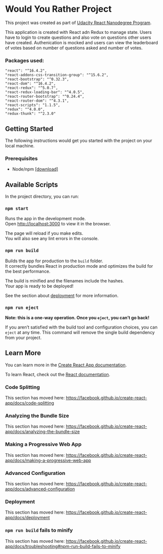 # Would You Rather Project
This project was created as part of [Udacity React Nanodegree Program](https://www.udacity.com/course/react-nanodegree--nd019).

This application is created with React adn Redux to manage state. Users have to login to create questions and also vote on questions other users have created. Authenication is mocked and users can view the leaderboard of votes based on number of questions asked and number of votes.

### Packages used:
    "react": "^16.4.2",
    "react-addons-css-transition-group": "^15.6.2",
    "react-bootstrap": "^0.32.3",
    "react-dom": "^16.4.2",
    "react-redux": "^5.0.7",
    "react-redux-loading-bar": "^4.0.5",
    "react-router-bootstrap": "^0.24.4",
    "react-router-dom": "^4.3.1",
    "react-scripts": "1.1.5",
    "redux": "^4.0.0",
    "redux-thunk": "^2.3.0"

## Getting Started

The following instructions would get you started with the project on your local machine.

### Prerequisites

- Node/npm [[download]](https://nodejs.org/en/)


## Available Scripts

In the project directory, you can run:

### `npm start`

Runs the app in the development mode.<br />
Open [http://localhost:3000](http://localhost:3000) to view it in the browser.

The page will reload if you make edits.<br />
You will also see any lint errors in the console.


### `npm run build`

Builds the app for production to the `build` folder.<br />
It correctly bundles React in production mode and optimizes the build for the best performance.

The build is minified and the filenames include the hashes.<br />
Your app is ready to be deployed!

See the section about [deployment](https://facebook.github.io/create-react-app/docs/deployment) for more information.

### `npm run eject`

**Note: this is a one-way operation. Once you `eject`, you can’t go back!**

If you aren’t satisfied with the build tool and configuration choices, you can `eject` at any time. This command will remove the single build dependency from your project.


## Learn More

You can learn more in the [Create React App documentation](https://facebook.github.io/create-react-app/docs/getting-started).

To learn React, check out the [React documentation](https://reactjs.org/).

### Code Splitting

This section has moved here: https://facebook.github.io/create-react-app/docs/code-splitting

### Analyzing the Bundle Size

This section has moved here: https://facebook.github.io/create-react-app/docs/analyzing-the-bundle-size

### Making a Progressive Web App

This section has moved here: https://facebook.github.io/create-react-app/docs/making-a-progressive-web-app

### Advanced Configuration

This section has moved here: https://facebook.github.io/create-react-app/docs/advanced-configuration

### Deployment

This section has moved here: https://facebook.github.io/create-react-app/docs/deployment

### `npm run build` fails to minify

This section has moved here: https://facebook.github.io/create-react-app/docs/troubleshooting#npm-run-build-fails-to-minify
